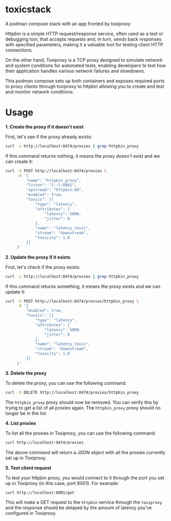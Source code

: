 # toxicstack
A podman compose stack with an app fronted by toxiproxy

Httpbin is a simple HTTP request/response service, often used as a test or debugging tool, that accepts requests and, in turn, sends back responses with specified parameters, making it a valuable tool for testing client HTTP connections. 

On the other hand, Toxiproxy is a TCP proxy designed to simulate network and system conditions for automated tests, enabling developers to test how their application handles various network failures and slowdowns.

This podman compose sets up both containers and exposes required ports to proxy clients through toxiproxy to httpbin allowing you to create and test and monitor network conditions.

# Usage

**1. Create the proxy if it doesn't exist**

First, let's see if the proxy already exists:

```bash
curl -s http://localhost:8474/proxies | grep httpbin_proxy
```

If this command returns nothing, it means the proxy doesn't exist and we can create it:

```bash
curl -X POST http://localhost:8474/proxies \
     -d '{
         "name": "httpbin_proxy",
         "listen": "[::]:8001",
         "upstream": "httpbin:80",
         "enabled": true,
         "toxics": [{
             "type": "latency",
             "attributes": {
                 "latency": 5000,
                 "jitter": 0
             },
             "name": "latency_toxic",
             "stream": "downstream",
             "toxicity": 1.0
         }]
     }'
```

**2. Update the proxy if it exists**

First, let's check if the proxy exists:

```bash
curl -s http://localhost:8474/proxies | grep httpbin_proxy
```

If this command returns something, it means the proxy exists and we can update it:

```bash
curl -X POST http://localhost:8474/proxies/httpbin_proxy \
     -d '{
         "enabled": true,
         "toxics": [{
             "type": "latency",
             "attributes": {
                 "latency": 5000,
                 "jitter": 0
             },
             "name": "latency_toxic",
             "stream": "downstream",
             "toxicity": 1.0
         }]
     }'
```

**3. Delete the proxy**

To delete the proxy, you can use the following command:

```bash
curl -X DELETE http://localhost:8474/proxies/httpbin_proxy
```

The `httpbin_proxy` proxy should now be removed. You can verify this by trying to get a list of all proxies again. The `httpbin_proxy` proxy should no longer be in the list.


**4. List proxies**

To list all the proxies in Toxiproxy, you can use the following command:

```bash
curl http://localhost:8474/proxies
```

The above command will return a JSON object with all the proxies currently set up in Toxiproxy.

**5. Test client request**

To test your httpbin proxy, you would connect to it through the port you set up in Toxiproxy (in this case, port 8001). For example:

```bash
curl http://localhost:8001/get
```

This will make a GET request to the `httpbin` service through the `toxiproxy` and the response should be delayed by the amount of latency you've configured in Toxiproxy.
